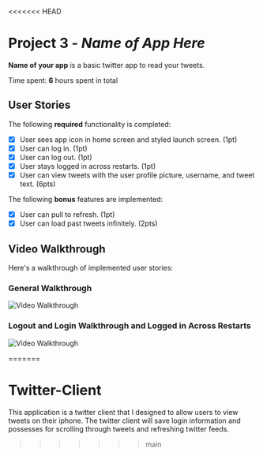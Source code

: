 <<<<<<< HEAD
# Project 3 - *Name of App Here*

**Name of your app** is a basic twitter app to read your tweets.

Time spent: **6** hours spent in total

## User Stories

The following **required** functionality is completed:

- [X] User sees app icon in home screen and styled launch screen. (1pt)
- [X] User can log in. (1pt)
- [X] User can log out. (1pt)
- [X] User stays logged in across restarts. (1pt)
- [X] User can view tweets with the user profile picture, username, and tweet text. (6pts)

The following **bonus** features are implemented:

- [X] User can pull to refresh. (1pt)
- [X] User can load past tweets infinitely. (2pts)

## Video Walkthrough

Here's a walkthrough of implemented user stories:

### General Walkthrough
<img src='https://app.animaker.com/animo/NGVLvD8geegPnePf/' title='Video Walkthrough' width='' alt='Video Walkthrough' />

### Logout and Login Walkthrough and Logged in Across Restarts
<img src='https://imgflip.com/gif/647vb6' title='Video Walkthrough' width='' alt='Video Walkthrough' />

=======
# Twitter-Client
This application is a twitter client that I designed to allow users to view tweets on their iphone. The twitter client will save login information and possesses for scrolling through tweets and refreshing twitter feeds. 
>>>>>>> main
